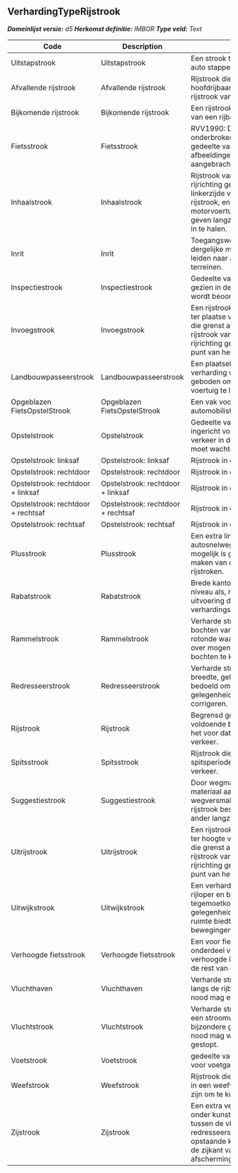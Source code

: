 ﻿## VerhardingTypeRijstrook

*__Domeinlijst versie:__ d5*
*__Herkomst definitie:__ IMBOR*
*__Type veld:__ Text*

|__Code__ |__Description__ |__Definitie__	|
|	---	|	---	|   ---	| 
| Uitstapstrook | Uitstapstrook | Een strook ten behoeve van het uit de auto stappen. |
| Afvallende rijstrook | Afvallende rijstrook | Rijstrook die zich afsplitst van de hoofdrijbaan en overgaat in een rijstrook van de afbuigende rijbaan. |
| Bijkomende rijstrook | Bijkomende rijstrook | Een rijstrook die aan de linkerzijde van een rijbaan wordt toegevoegd. |
| Fietsstrook | Fietsstrook | RVV1990: Door doorgetrokken of onderbroken strepen gemarkeerd gedeelte van de rijbaan waarop afbeeldingen van een fiets zijn aangebracht. |
| Inhaalstrook | Inhaalstrook | Rijstrook van beperkte lengte, in rijrichting gezien gelegen aan de linkerzijde van een doorgaande rijstrook, en bedoeld om motorvoertuigen gelegenheid te geven langzaam rijdende voertuigen in te halen. |
| Inrit | Inrit | Toegangswegen oprijlanen en dergelijke met een verkeersfunctie die leiden naar afgelegen erven en terreinen. |
| Inspectiestrook | Inspectiestrook | Gedeelte van een inspectievak, gezien in de breedte, dat in een gang wordt beoordeeld. |
| Invoegstrook | Invoegstrook | Een rijstrook met een beperkte lengte ter plaatse van een convergentiepunt, die grenst aan een doorgaande rijstrook van een rijbaan en, in rijrichting gezien, begint bij de spitse punt van het puntstuk. |
| Landbouwpasseerstrook | Landbouwpasseerstrook | Een plaatselijke verbreding van de verharding waar ruimte wordt geboden om een tegemoetkomend voertuig te laten passeren. |
| Opgeblazen FietsOpstelStrook | Opgeblazen FietsOpstelStrook | Een vak voor fietsers vóór de automobilisten. |
| Opstelstrook | Opstelstrook | Gedeelte van een rijbaan dat is ingericht voor het opstellen van verkeer in de aangegeven richting dat moet wachten op doorgang. |
| Opstelstrook: linksaf | Opstelstrook: linksaf | Rijstrook in een opstelvak. |
| Opstelstrook: rechtdoor | Opstelstrook: rechtdoor | Rijstrook in een opstelvak. |
| Opstelstrook: rechtdoor + linksaf | Opstelstrook: rechtdoor + linksaf | Rijstrook in een opstelvak. |
| Opstelstrook: rechtdoor + rechtsaf | Opstelstrook: rechtdoor + rechtsaf | Rijstrook in een opstelvak. |
| Opstelstrook: rechtsaf | Opstelstrook: rechtsaf | Rijstrook in een opstelvak. |
| Plusstrook | Plusstrook | Een extra linker rijstrook op de autosnelweg in Nederland die mogelijk is gemaakt door het smaller maken van de oorspronkelijke rijstroken. |
| Rabatstrook | Rabatstrook | Brede kantopsluiting op hetzelfde niveau als, maar in een andere uitvoering dan, het verhardingsoppervlak. |
| Rammelstrook | Rammelstrook | Verharde strook op en/of in de bochten van aansluitingen op een rotonde waar lange vrachtwagens over mogen rijden wanneer de bochten te krap zijn. |
| Redresseerstrook | Redresseerstrook | Verharde strook van beperkte breedte, gelegen naast de rijbaan, en bedoeld om weggebruikers gelegenheid te geven hun koers te corrigeren. |
| Rijstrook | Rijstrook | Begrensd gedeelte van de rijbaan dat voldoende breed is voor een rij van het voor dat gedeelte bestemde verkeer. |
| Spitsstrook | Spitsstrook | Rijstrook die alleen tijdens een spitsperiode toegankelijk is voor verkeer. |
| Suggestiestrook | Suggestiestrook | Door wegmarkering en/of kleur en/of materiaal aangegeven visuele wegversmalling (niet verplichte rijstrook bestemd voor fietsers en ander langzaam verkeer). |
| Uitrijstrook | Uitrijstrook | Een rijstrook met een beperkte lengte ter hoogte van een divergentiepunt, die grenst aan een doorgaande rijstrook van een rijbaan en in rijrichting gezien eindigt bij de spitse punt van het puntstuk. |
| Uitwijkstrook | Uitwijkstrook | Een verharde strook gelegen naast de rijloper en bedoeld om elkaar tegemoetkomende weggebruikers gelegenheid te geven te passeren en ruimte biedt voor corrigerende bewegingen buiten de rijloper. |
| Verhoogde fietsstrook | Verhoogde fietsstrook | Een voor fietsers gereserveerd onderdeel van de rijbaan met een verhoogde ligging ten opzichte van de rest van de omliggende weg. |
| Vluchthaven | Vluchthaven | Verharde strook van beperkte lengte langs de rijbaan, waarop in geval van nood mag en kan worden gestopt. |
| Vluchtstrook | Vluchtstrook | Verharde strook langs een rijbaan van een stroomweg, waarop uitsluitend in bijzondere gevallen of in geval van nood mag worden gereden of gestopt. |
| Voetstrook | Voetstrook | gedeelte van verkeersbaan bestemd voor voetgangers. (Bron: RWS) |
| Weefstrook | Weefstrook | Rijstrook die behoort tot die rijstroken in een weefvak die minimaal vereist zijn om te kunnen weven. |
| Zijstrook | Zijstrook | Een extra verharde strook op en onder kunstwerken en in tunnels tussen de vluchtzone (of alleen de redresseerstrook) en de wand of de opstaande kant van een kunstwerk of de zijkant van een afschermingsvoorzieningsconstructie. |
